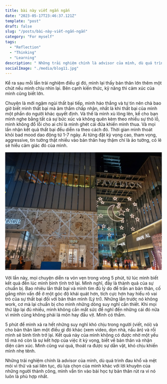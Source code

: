 ```yaml
---
title: bài này viết ngắn ngắn
date: "2023-05-17T23:46:37.121Z"
template: "post"
draft: false
slug: "/posts/bài-này-viết-ngắn-ngắn"
category: "For myself"
tags:
  - "Reflection"
  - "Thinking"
  - "Learning"
description: " Những trải nghiệm chính là advisor của mình, dù quá trình đau khổ và mệt mỏi vì thử và sai liên tục, dù lựa chọn của mình khác với lời khuyên của những người thành công, mình vẫn tin vào bài học tự bản thân rút ra vì nó luôn là phù hợp nhất."
socialImage: "./media/blog11.jpg"
---
```

Kể ra sau mỗi lần trải nghiệm điều gì đó, mình lại thấy bản thân lớn thêm một chút nếu mình chịu nhìn lại. Bên cạnh kiến thức, kỹ năng thì cảm xúc của mình cũng biết lớn. 

Chuyện là mới ngậm ngùi thất bại tiếp, mình háo thắng và tự tin nên chả bao giờ biết mình thất bại mà âm thầm chấp nhận, nhất là khi thất bại của mình một phần do người khác quyết định. Và thế là mình xù lông lên, kể cho bạn mình nghe bằng tất cả sự bức xúc và không quên kèm theo nhiều sự thô lỗ, mình không đổ lỗi cho ai chỉ là mình ghét cái đứa khiến mình thua. Và mọi lần nhận kết quả thất bại đều diễn ra theo cách đó. Thời gian mình thoát khỏi bad mood dao động từ 1-7 ngày. Ai từng đặt kỳ vọng cao, tham vọng, aggressive, tin tưởng thật nhiều vào bản thân hay thậm chí là ảo tưởng, có lẽ sẽ hiểu cảm giác đó của mình.

![](./media/blog11.jpg)

Với lần này, mọi chuyện diễn ra vỏn vẹn trong vòng 5 phút, từ lúc mình biết kết quả đến lúc mình bình tĩnh trở lại. Mình nghĩ, đây là thành quả của sự chuẩn bị. Bao nhiêu lần thất bại và mình tìm đủ lý do để trấn an bản thân, cố gắng nhìn vấn đề ở một góc độ khái quát hơn, tích cực hơn hay hiểu rõ vai trò của sự thất bại đối với bản thân mình (Lý trí). Những lần trước nó không work, cơ mà lại chuẩn bị cho mình những dòng suy nghĩ cần thiết. Khi mọi thứ lặp lại đủ nhiều, mình không cần mất sức để nghĩ đến những cái đó nữa vì mình cũng không phải lá môn hay đầu vịt. Mình có thấm.

5 phút để mình xả ra hết những suy nghĩ khó chịu trong người (viết, nói) và cho bản thân làm một điều gì đó khác (xem video, dọn nhà, nấu ăn) và rồi mình sẽ bình tĩnh trở lại. Kết quả này của mình không có được nhờ một yếu tố mà nó còn là sự kết hợp của việc ít kỳ vọng, biết về bản thân và nhận diện cảm xúc. Mình cũng vui quá, thoát ra được sự dằn vặt, khó chịu khiến mình nhẹ tênh.

Những trải nghiệm chính là advisor của mình, dù quá trình đau khổ và mệt mỏi vì thử và sai liên tục, dù lựa chọn của mình khác với lời khuyên của những người thành công, mình vẫn tin vào bài học tự bản thân rút ra vì nó luôn là phù hợp nhất.